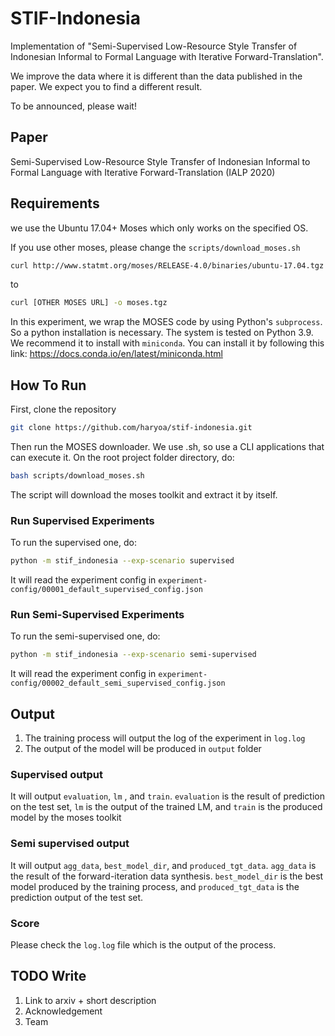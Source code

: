# STIF-Indonesia

Implementation of "Semi-Supervised Low-Resource Style Transfer of Indonesian Informal to Formal Language with Iterative Forward-Translation".

We improve the data where it is different than the data published in the paper. We expect you to find a different result.

To be announced, please wait!

## Paper

Semi-Supervised Low-Resource Style Transfer of Indonesian Informal to Formal Language with Iterative Forward-Translation (IALP 2020)

## Requirements

we use the Ubuntu 17.04+ Moses which only works on the specified OS.

If you use other moses, please change the `scripts/download_moses.sh`

```bash
curl http://www.statmt.org/moses/RELEASE-4.0/binaries/ubuntu-17.04.tgz -o moses.tgz
```

to

```bash
curl [OTHER MOSES URL] -o moses.tgz
```

In this experiment, we wrap the MOSES code by using Python's `subprocess`. So a python installation is necessary. The system is tested on Python 3.9. We recommend it to install with `miniconda`. You can install it by following this link: https://docs.conda.io/en/latest/miniconda.html

## How To Run

First, clone the repository

```bash
git clone https://github.com/haryoa/stif-indonesia.git
```

Then run the MOSES downloader. We use .sh, so use a CLI applications that can execute it. On the root project folder directory, do:

```bash
bash scripts/download_moses.sh
```

The script will download the moses toolkit and extract it by itself.

### Run Supervised Experiments

To run the supervised one, do:

```bash
python -m stif_indonesia --exp-scenario supervised
```

It will read the experiment config in `experiment-config/00001_default_supervised_config.json`

### Run Semi-Supervised Experiments

To run the semi-supervised one, do:

```bash
python -m stif_indonesia --exp-scenario semi-supervised
```

It will read the experiment config in `experiment-config/00002_default_semi_supervised_config.json`

## Output

1. The training process will output the log of the experiment in `log.log`
2. The output of the model will be produced in `output` folder

### Supervised output

It will output `evaluation`, `lm` , and `train`. `evaluation` is the result of  prediction on the test set, `lm` is the output of the trained LM, and `train` is the produced model by the moses toolkit

### Semi supervised output

It will output `agg_data`, `best_model_dir`, and `produced_tgt_data`. `agg_data` is the result of the forward-iteration data synthesis. `best_model_dir` is the best model produced by the training process, and `produced_tgt_data` is the prediction output of the test set.

### Score

Please check the `log.log` file which is the output of the process. 

## TODO Write

1. Link to arxiv + short description
2. Acknowledgement
3. Team

